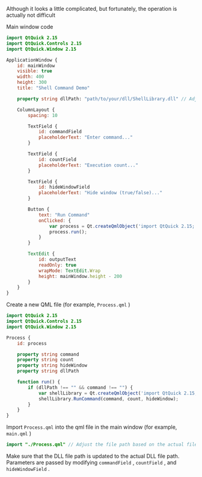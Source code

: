 Although it looks a little complicated, but fortunately, the operation is actually not difficult



Main window code

```qml
import QtQuick 2.15
import QtQuick.Controls 2.15
import QtQuick.Window 2.15

ApplicationWindow {
    id: mainWindow
    visible: true
    width: 400
    height: 300
    title: "Shell Command Demo"

    property string dllPath: "path/to/your/dll/ShellLibrary.dll" // Adjust the value based on the actual DLL file path

    ColumnLayout {
        spacing: 10

        TextField {
            id: commandField
            placeholderText: "Enter command..."
        }

        TextField {
            id: countField
            placeholderText: "Execution count..."
        }

        TextField {
            id: hideWindowField
            placeholderText: "Hide window (true/false)..."
        }

        Button {
            text: "Run Command"
            onClicked: {
                var process = Qt.createQmlObject('import QtQuick 2.15; import QtQuick.Controls 2.15; Process { command: "' + commandField.text + '"; count: "' + countField.text + '"; hideWindow: "' + hideWindowField.text + '"; dllPath: mainWindow.dllPath; }', mainWindow);
                process.run();
            }
        }

        TextEdit {
            id: outputText
            readOnly: true
            wrapMode: TextEdit.Wrap
            height: mainWindow.height - 200
        }
    }
}
```

Create a new QML file (for example, `Process.qml` )

```qml
import QtQuick 2.15
import QtQuick.Controls 2.15
import QtQuick.Window 2.15

Process {
    id: process

    property string command
    property string count
    property string hideWindow
    property string dllPath

    function run() {
        if (dllPath !== "" && command !== "") {
            var shellLibrary = Qt.createQmlObject('import QtQuick 2.15; import QtQuick.Controls 2.15; ShellLibrary { }', window);
            shellLibrary.RunCommand(command, count, hideWindow);
        }
    }
}
```

Import `Process.qml` into the qml file in the main window (for example, `main.qml` )

```qml
import "./Process.qml" // Adjust the file path based on the actual file path
```

Make sure that the DLL file path is updated to the actual DLL file path. Parameters are passed by modifying `commandField` ,  `countField` , and `hideWindowField` .